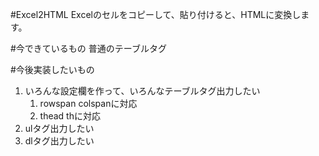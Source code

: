 #Excel2HTML
Excelのセルをコピーして、貼り付けると、HTMLに変換します。

#今できているもの
普通のテーブルタグ

#今後実装したいもの
1. いろんな設定欄を作って、いろんなテーブルタグ出力したい
	1. rowspan colspanに対応
	1. thead thに対応
1. ulタグ出力したい
1. dlタグ出力したい
